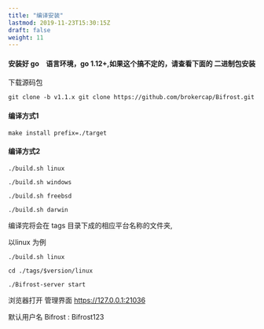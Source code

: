```yaml
---
title: "编译安装"
lastmod: 2019-11-23T15:30:15Z
draft: false
weight: 11
---
```



#### 安装好 go　语言环境，go 1.12+,如果这个搞不定的，请查看下面的 二进制包安装

下载源码包
```
git clone -b v1.1.x git clone https://github.com/brokercap/Bifrost.git
```

#### 编译方式1
```
make install prefix=./target
```

#### 编译方式2
```
./build.sh linux

./build.sh windows

./build.sh freebsd

./build.sh darwin
```

编译完将会在 tags 目录下成的相应平台名称的文件夹,

以linux 为例

```
./build.sh linux

cd ./tags/$version/linux

./Bifrost-server start
```

浏览器打开 管理界面  https://127.0.0.1:21036

默认用户名 Bifrost  : Bifrost123